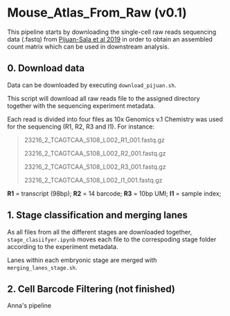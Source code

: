 # Mouse_Atlas_From_Raw (v0.1)
This pipeline starts by downloading the single-cell raw reads sequencing data (.fastq) from [Pijuan-Sala et al 2019](https://www.nature.com/articles/s41586-019-0933-9) in order to obtain an assembled count matrix which can be used in downstream analysis.

## 0. Download data
Data can be downloaded by executing `download_pijuan.sh`.

This script will download all raw reads file to the assigned directory together with the sequencing experiment metadata.

Each read is divided into four files as 10x Genomics v.1 Chemistry was used for the sequencing (R1, R2, R3 and I1). For instance:

> 23216_2_TCAGTCAA_S108_L002_R1_001.fastq.gz
> 
> 23216_2_TCAGTCAA_S108_L002_R2_001.fastq.gz
> 
> 23216_2_TCAGTCAA_S108_L002_R3_001.fastq.gz
> 
> 23216_2_TCAGTCAA_S108_L002_I1_001.fastq.gz

**R1** = transcript (98bp); 
**R2** = 14 barcode; 
**R3** = 10bp UMI;
**I1** = sample index; 

## 1. Stage classification and merging lanes
As all files from all the different stages are downloaded together, `stage_clasiifyer.ipynb` moves each file to the correspoding stage folder according to the experiment metadata.

Lanes within each embryonic stage are merged with `merging_lanes_stage.sh`.

## 2. Cell Barcode Filtering (not finished)
Anna's pipeline 
